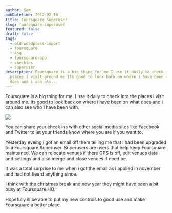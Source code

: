 ```yaml
---
author: Sam
pubDatetime: 2012-02-10
title: Foursquare Superuser
slug: foursquare-superuser
featured: false
draft: false
tags:
  - old-wordpress-import
  - foursquare
  - 4sq
  - foursquare-app
  - checkins
  - superuser
description: Foursquare is a big thing for me I use it daily to check into the
  places i visit around me Its good to look back on where i have been on what
  does and i can als...
---
```

Foursquare is a big thing for me. I use it daily to check into the places i visit around me. Its good to look back on where i have been on what does and i can also see who i have been with.

<p style="text-align: justify"><img src="/assets/2012/2012-02-10-foursquare-superuser.png"></p>

You can share your check ins with other social media sites like Facebook and Twitter to let your friends know where you are if you want to.

Yesterday eveing i got an email off them telling me that i had been upgraded to a Foursquare Superuser. Superusers are users that help keep Foursquare maintained. We can relocate venues if there GPS is off, edit venues data and settings and also merge and close venues if need be.

It was a total surprise to me when i got the email as i applied in november and had not heard anything since.

I think with the christmas break and new year they might have been a bit busy at Foursquare HQ.

Hopefully ill be able to put my new controls to good use and make Foursquare a better place.